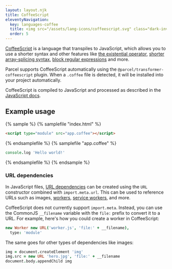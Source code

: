 ```yaml
---
layout: layout.njk
title: CoffeeScript
eleventyNavigation:
  key: languages-coffee
  title: <img src="/assets/lang-icons/coffeescript.svg" class="dark-invert" alt=""/> CoffeeScript
  order: 5
---
```


[CoffeeScript](https://coffeescript.org) is a language that transpiles to JavaScript, which allows you to use a shorter syntax and other features like [the existential operator](https://coffeescript.org/#existential-operator), [shorter array-splicing syntax](https://coffeescript.org/#slices), [block regular expressions](https://coffeescript.org/#regexes) and more.

Parcel supports CoffeeScript automatically using the `@parcel/transformer-coffeescript` plugin. When a `.coffee` file is detected, it will be installed into your project automatically.

CoffeeScript is compiled to JavaScript and processed as described in the [JavaScript docs](/languages/javascript/).

## Example usage

{% sample %}
{% samplefile "index.html" %}

```html
<script type="module" src="app.coffee"></script>
```

{% endsamplefile %}
{% samplefile "app.coffee" %}

```coffeescript
console.log 'Hello world!'
```

{% endsamplefile %}
{% endsample %}

### URL dependencies

In JavaScript files, [URL dependencies](/languages/javascript/#url-dependencies) can be created using the `URL` constructor combined with `import.meta.url`. This can be used to reference URLs such as images, [workers](/languages/javascript/#workers), [service workers](/languages/javascript/#service-workers), and more.

CoffeeScript does not currently support `import.meta`. Instead, you can use the CommonJS `__filename` variable with the `file:` prefix to convert it to a URL. For example, here's how you could create a worker in CoffeeScript:

```coffeescript
new Worker new URL('worker.js', 'file:' + __filename),
  type: 'module'
```

The same goes for other types of dependencies like images:

```coffeescript
img = document.createElement 'img'
img.src = new URL 'hero.jpg', 'file:' + __filename
document.body.appendChild img
```